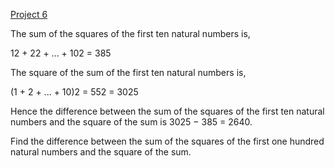[Project 6](http://projecteuler.net/problem=6)

The sum of the squares of the first ten natural numbers is,

  12 + 22 + ... + 102 = 385

The square of the sum of the first ten natural numbers is,

  (1 + 2 + ... + 10)2 = 552 = 3025

Hence the difference between the sum of the squares of the first ten natural numbers and the square of the sum is 3025 − 385 = 2640.

Find the difference between the sum of the squares of the first one hundred natural numbers and the square of the sum.

